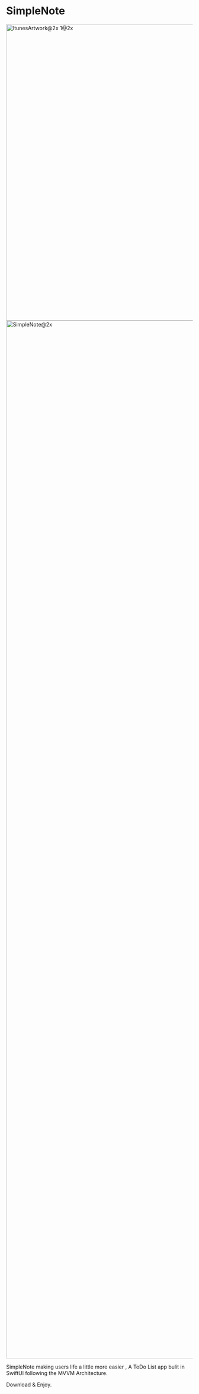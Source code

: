 # SimpleNote

<img width="800" alt="ItunesArtwork@2x 1@2x" src="https://user-images.githubusercontent.com/71550013/124464968-bcf0f500-dd8c-11eb-998f-bef990ba6588.png">

<img width="2802" alt="SimpleNote@2x" src="https://user-images.githubusercontent.com/71550013/124465020-ce3a0180-dd8c-11eb-8261-ff23abea7495.png">

SimpleNote making users life a little more easier , A ToDo List app bulit in SwiftUI following the MVVM Architecture. 

Download & Enjoy.
